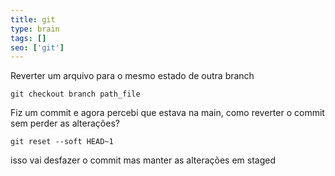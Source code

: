 ```yaml
---
title: git
type: brain
tags: []
seo: ['git']
---
```


Reverter um arquivo para o mesmo estado de outra branch
```
git checkout branch path_file
```

Fiz um commit e agora percebi que estava na main, como reverter o commit sem perder as alterações?
```
git reset --soft HEAD~1
```
isso vai desfazer o commit mas manter as alterações em staged
